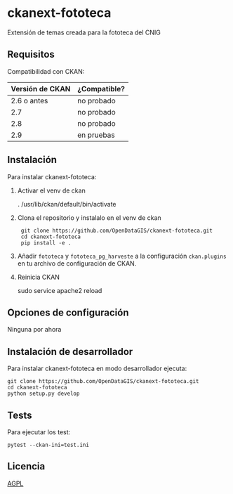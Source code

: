 # ckanext-fototeca

Extensión de temas creada para la fototeca del CNIG


## Requisitos

Compatibilidad con CKAN:

| Versión de CKAN | ¿Compatible?  |
| --------------- | ------------- |
| 2.6 o antes     | no probado    |
| 2.7             | no probado    |
| 2.8             | no probado    |
| 2.9             | en pruebas    |


## Instalación

Para instalar ckanext-fototeca:

1. Activar el venv de ckan

     . /usr/lib/ckan/default/bin/activate

2. Clona el repositorio y instalalo en el venv de ckan 

		git clone https://github.com/OpenDataGIS/ckanext-fototeca.git
		cd ckanext-fototeca
		pip install -e .

4. Añadir `fototeca` y `fototeca_pg_harveste` a la configuración `ckan.plugins` en tu archivo de configuración de CKAN.

5. Reinicia CKAN

     sudo service apache2 reload


## Opciones de configuración

Ninguna por ahora

## Instalación de desarrollador

Para instalar ckanext-fototeca en modo desarrollador ejecuta:

	git clone https://github.com/OpenDataGIS/ckanext-fototeca.git
	cd ckanext-fototeca
	python setup.py develop


## Tests

Para ejecutar los test:
		
	pytest --ckan-ini=test.ini

## Licencia

[AGPL](https://www.gnu.org/licenses/agpl-3.0.en.html)
